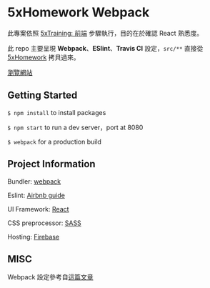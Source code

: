 # 5xHomework Webpack

此專案依照 [5xTraining: 前端](https://github.com/5xRuby/5xtraining/blob/master/frontend.md) 步驟執行，目的在於確認 React 熟悉度。

此 repo 主要呈現 **Webpack**、**ESlint**、**Travis CI** 設定，`src/**` 直接從 [5xHomework](https://github.com/Kuanisinajar/5xHomework) 拷貝過來。

[瀏覽網站](https://xhomework-d3b5d.firebaseapp.com/)

## Getting Started

`$ npm install` to install packages

`$ npm start` to run a dev server，port at 8080

`$ webpack` for a production build

## Project Information

Bundler: [webpack](https://webpack.js.org/)

Eslint: [Airbnb guide](https://github.com/airbnb/javascript)

UI Framework: [React](https://reactjs.org/)

CSS preprocessor: [SASS](https://sass-lang.com/)

Hosting: [Firebase](https://firebase.google.com/)

## MISC

Webpack 設定參考自[這篇文章](https://www.freecodecamp.org/news/how-to-use-reactjs-with-webpack-4-babel-7-and-material-design-ff754586f618/?fbclid=IwAR1zHp_42v1kwDKkJfZxCaMw2ExKQL_B4Sg4O9_Fxw8LXzF10N6ynmiGo-8)
